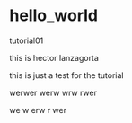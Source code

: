 # hello_world
tutorial01

this is hector lanzagorta

this is just a test for the tutorial


werwer
werw
wrw
rwer

we
w
erw
r
wer
